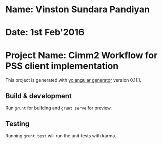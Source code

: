 # Name: Vinston Sundara Pandiyan
# Date: 1st Feb'2016
# Project Name: Cimm2 Workflow for PSS client implementation

This project is generated with [yo angular generator](https://github.com/yeoman/generator-angular)
version 0.11.1.

## Build & development

Run `grunt` for building and `grunt serve` for preview.

## Testing

Running `grunt test` will run the unit tests with karma.
